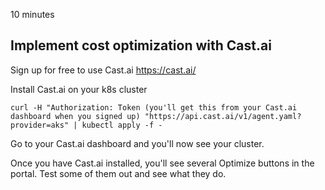 10 minutes

## Implement cost optimization with Cast.ai

Sign up for free to use Cast.ai https://cast.ai/

Install Cast.ai on your k8s cluster

```
curl -H "Authorization: Token (you'll get this from your Cast.ai dashboard when you signed up) "https://api.cast.ai/v1/agent.yaml?provider=aks" | kubectl apply -f -
```

Go to your Cast.ai dashboard and you'll now see your cluster.

Once you have Cast.ai installed, you'll see several Optimize buttons in the portal. Test some of them out and see what they do.